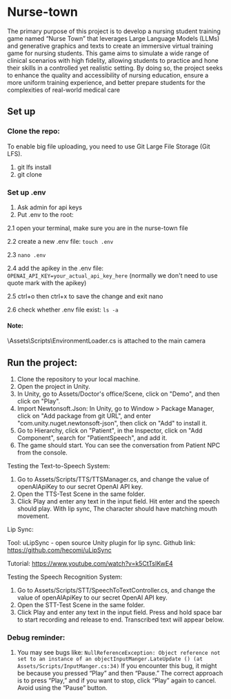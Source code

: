 # Nurse-town


The primary purpose of this project is to develop a nursing student training game named “Nurse Town” that leverages Large Language Models (LLMs) and generative graphics and texts to create an immersive virtual training game for nursing students. This game aims to simulate a wide range of clinical scenarios with high fidelity, allowing students to practice and hone their skills in a controlled yet realistic setting. By doing so, the project seeks to enhance the quality and accessibility of nursing education, ensure a more uniform training experience, and better prepare students for the complexities of real-world medical care

## Set up
### Clone the repo:

To enable big file uploading, you need to use Git Large File Storage (Git LFS).

1. git lfs install
2. git clone <repository-url>

### Set up .env
1. Ask admin for api keys
2. Put .env to the root:

2.1 open your terminal, make sure you are in the nurse-town file

2.2 create a new .env file: `touch .env`

2.3 `nano .env` 

2.4 add the apikey in the .env file: `OPENAI_API_KEY=your_actual_api_key_here` (normally we don't need to use quote mark with the apikey)

2.5 ctrl+o then ctrl+x to save the change and exit nano

2.6 check whether .env file exist: `ls -a`


#### Note:
\Assets\Scripts\EnvironmentLoader.cs is attached to the main camera

## Run the project:

1. Clone the repository to your local machine.
2. Open the project in Unity.
3. In Unity, go to Assets/Doctor's office/Scene, click on "Demo", and then click on "Play".
5. Import Newtonsoft.Json: In Unity, go to Window > Package Manager, click on "Add package from git URL", and enter "com.unity.nuget.newtonsoft-json", then click on "Add" to install it.
6. Go to Hierarchy, click on "Patient", in the Inspector, click on "Add Component", search for "PatientSpeech", and add it.
7. The game should start. You can see the conversation from Patient NPC from the console.

Testing the Text-to-Speech System:

1. Go to Assets/Scripts/TTS/TTSManager.cs, and change the value of openAIApiKey to our secret OpenAI API key.
2. Open the TTS-Test Scene in the same folder.
3. Click Play and enter any text in the input field. Hit enter and the speech should play. With lip sync, The character should have matching mouth movement.

Lip Sync:

Tool: uLipSync - open source Unity plugin for lip sync. Github link: https://github.com/hecomi/uLipSync

Tutorial: https://www.youtube.com/watch?v=k5CtTsIKwE4

Testing the Speech Recognition System:

1. Go to Assets/Scripts/STT/SpeechToTextController.cs, and change the value of openAIApiKey to our secret OpenAI API key.
2. Open the STT-Test Scene in the same folder.
3. Click Play and enter any text in the input field. Press and hold space bar to start recording and release to end. Transcribed text will appear below.


### Debug reminder:
1. You may see bugs like:
`NullReferenceException: Object reference not set to an instance of an objectInputManger.LateUpdate () (at Assets/Scripts/InputManger.cs:34)`
If you encounter this bug, it might be because you pressed “Play” and then “Pause.” The correct approach is to press “Play,” and if you want to stop, click “Play” again to cancel. Avoid using the “Pause” button.
